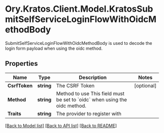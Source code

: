 # Ory.Kratos.Client.Model.KratosSubmitSelfServiceLoginFlowWithOidcMethodBody
SubmitSelfServiceLoginFlowWithOidcMethodBody is used to decode the login form payload when using the oidc method.

## Properties

Name | Type | Description | Notes
------------ | ------------- | ------------- | -------------
**CsrfToken** | **string** | The CSRF Token | [optional] 
**Method** | **string** | Method to use  This field must be set to &#x60;oidc&#x60; when using the oidc method. | 
**Traits** | **string** | The provider to register with | 

[[Back to Model list]](../README.md#documentation-for-models) [[Back to API list]](../README.md#documentation-for-api-endpoints) [[Back to README]](../README.md)

